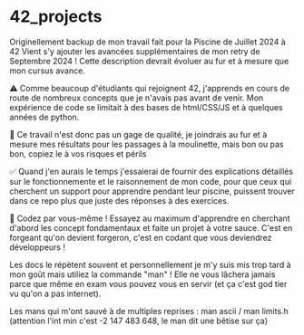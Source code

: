 # 42_projects

Originellement backup de mon travail fait pour la Piscine de Juillet 2024 à 42
Vient s'y ajouter les avancées supplémentaires de mon retry de Septembre 2024 !
Cette description devrait évoluer au fur et à mesure que mon cursus avance.

⚠️ Comme beaucoup d'étudiants qui rejoignent 42, j'apprends en cours de route de nombreux concepts que je n'avais pas avant de venir. Mon expérience de code se limitait à des bases de html/CSS/JS et à quelques années de python.

🔴 Ce travail n'est donc pas un gage de qualité, je joindrais au fur et à mesure mes résultats pour les passages à la moulinette, mais bon ou pas bon, copiez le à vos risques et périls

✅ Quand j'en aurais le temps j'essaierai de fournir des explications détaillés sur le fonctionnemente et le raisonnement de mon code, pour que ceux qui cherchent un support pour apprendre pendant leur piscine, puissent trouver dans ce repo plus que juste des réponses à des exercices.

💪 Codez par vous-même ! Essayez au maximum d'apprendre en cherchant d'abord les concept fondamentaux et faite un projet à votre sauce. C'est en forgeant qu'on devient forgeron, c'est en codant que vous deviendrez développeurs !

Les docs le répètent souvent et personnellement je m'y suis mis trop tard à mon goût mais utiliez la commande "man" ! Elle ne vous lâchera jamais parce que même en exam vous pouvez vous en servir (et ça c'est god tier vu qu'on a pas internet).

Les mans qui m'ont sauvé à de multiples reprises : 
man ascii / man limits.h (attention l'int min c'est -2 147 483 648, le man dit une bêtise sur ça)
